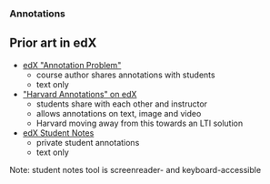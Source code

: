 ### Annotations

## Prior art in edX

* [edX "Annotation Problem"](http://edx.readthedocs.org/projects/edx-partner-course-staff/en/latest/exercises_tools/annotation.html)
  * course author shares annotations with students
  * text only
* ["Harvard Annotations" on edX](http://annotation.chs.harvard.edu/)
  * students share with each other and instructor
  * allows annotations on text, image and video
  * Harvard moving away from this towards an LTI solution
* [edX Student Notes](http://edx.readthedocs.org/projects/open-edx-building-and-running-a-course/en/named-release-birch/exercises_tools/student_notes.html)
  * private student annotations
  * text only

Note: student notes tool is screenreader- and keyboard-accessible
